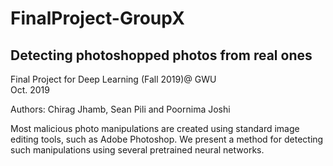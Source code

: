 # FinalProject-GroupX
## Detecting photoshopped photos from real ones
Final Project for Deep Learning (Fall 2019)@ GWU  
Oct. 2019

Authors: Chirag Jhamb, Sean Pili and Poornima Joshi

Most malicious photo manipulations are created using standard image editing tools, such as Adobe Photoshop. We present a method for detecting such manipulations using several pretrained neural networks.
